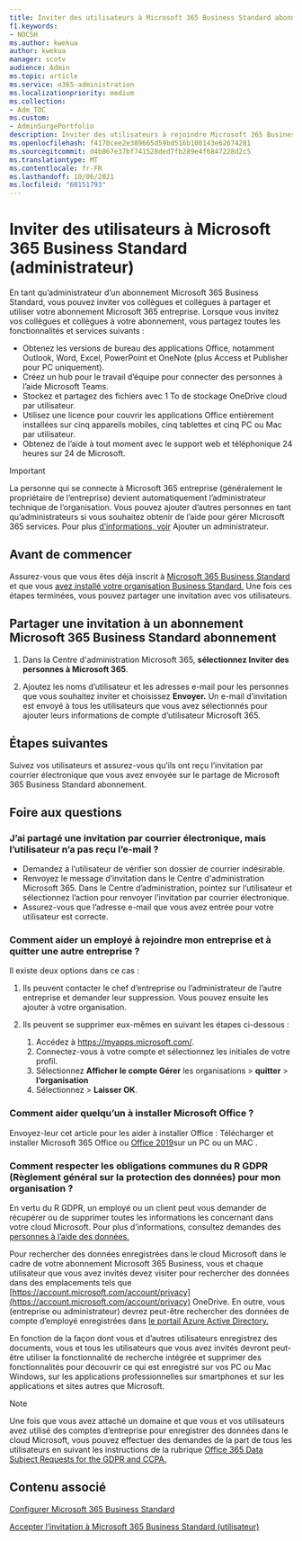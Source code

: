 ```yaml
---
title: Inviter des utilisateurs à Microsoft 365 Business Standard abonnement
f1.keywords:
- NOCSH
ms.author: kwekua
author: kwekua
manager: scotv
audience: Admin
ms.topic: article
ms.service: o365-administration
ms.localizationpriority: medium
ms.collection:
- Adm_TOC
ms.custom:
- AdminSurgePortfolio
description: Inviter des utilisateurs à rejoindre Microsoft 365 Business Standard organisation
ms.openlocfilehash: f4170cee2e389665d59bd516b100143e62674281
ms.sourcegitcommit: d4b867e37bf741528ded7fb289e4f6847228d2c5
ms.translationtype: MT
ms.contentlocale: fr-FR
ms.lasthandoff: 10/06/2021
ms.locfileid: "60151793"
---
```

# <a name="invite-users-to-microsoft-365-business-standard-admin"></a>Inviter des utilisateurs à Microsoft 365 Business Standard (administrateur)

En tant qu’administrateur d’un abonnement Microsoft 365 Business Standard, vous pouvez inviter vos collègues et collègues à partager et utiliser votre abonnement Microsoft 365 entreprise. Lorsque vous invitez vos collègues et collègues à votre abonnement, vous partagez toutes les fonctionnalités et services suivants :

- Obtenez les versions de bureau des applications Office, notamment Outlook, Word, Excel, PowerPoint et OneNote (plus Access et Publisher pour PC uniquement).
- Créez un hub pour le travail d’équipe pour connecter des personnes à l’aide Microsoft Teams.
- Stockez et partagez des fichiers avec 1 To de stockage OneDrive cloud par utilisateur.
- Utilisez une licence pour couvrir les applications Office entièrement installées sur cinq appareils mobiles, cinq tablettes et cinq PC ou Mac par utilisateur.
- Obtenez de l’aide à tout moment avec le support web et téléphonique 24 heures sur 24 de Microsoft.

> [!IMPORTANT]
> La personne qui se connecte à Microsoft 365 entreprise (généralement le propriétaire de l’entreprise) devient automatiquement l’administrateur technique de l’organisation. Vous pouvez ajouter d’autres personnes en tant qu’administrateurs si vous souhaitez obtenir de l’aide pour gérer Microsoft 365 services. Pour plus [d’informations, voir](../../business-video/add-admin.md) Ajouter un administrateur.

## <a name="before-you-begin"></a>Avant de commencer

Assurez-vous que vous êtes déjà inscrit à [Microsoft 365 Business Standard](signup-business-standard.md) et que vous [avez installé votre organisation Business Standard.](../setup/setup-business-standard.md) Une fois ces étapes terminées, vous pouvez partager une invitation avec vos utilisateurs.

## <a name="share-an-invitation-to-a-microsoft-365-business-standard-subscription"></a>Partager une invitation à un abonnement Microsoft 365 Business Standard abonnement

1. Dans la Centre d'administration Microsoft 365, **sélectionnez Inviter des personnes à Microsoft 365**.

2. Ajoutez les noms d’utilisateur et les adresses e-mail pour les personnes que vous souhaitez inviter et choisissez **Envoyer.** Un e-mail d’invitation est envoyé à tous les utilisateurs que vous avez sélectionnés pour ajouter leurs informations de compte d’utilisateur Microsoft 365.

## <a name="next-steps"></a>Étapes suivantes

Suivez vos utilisateurs et assurez-vous qu’ils ont reçu l’invitation par courrier électronique que vous avez envoyée sur le partage de Microsoft 365 Business Standard abonnement.

## <a name="frequently-asked-questions"></a>Foire aux questions

### <a name="i-shared-an-email-invite-but-the-user-didnt-receive-the-email"></a>J’ai partagé une invitation par courrier électronique, mais l’utilisateur n’a pas reçu l’e-mail ?

- Demandez à l’utilisateur de vérifier son dossier de courrier indésirable.
- Renvoyez le message d’invitation dans le Centre d'administration Microsoft 365. Dans le Centre d’administration, pointez sur l’utilisateur et sélectionnez l’action pour renvoyer l’invitation par courrier électronique.
- Assurez-vous que l’adresse e-mail que vous avez entrée pour votre utilisateur est correcte.

### <a name="how-can-i-help-an-employee-join-my-business-and-leave-another-business"></a>Comment aider un employé à rejoindre mon entreprise et à quitter une autre entreprise ?

Il existe deux options dans ce cas :  

1. Ils peuvent contacter le chef d’entreprise ou l’administrateur de l’autre entreprise et demander leur suppression. Vous pouvez ensuite les ajouter à votre organisation.  

2. Ils peuvent se supprimer eux-mêmes en suivant les étapes ci-dessous :

    1. Accédez à https://myapps.microsoft.com/.
    2. Connectez-vous à votre compte et sélectionnez les initiales de votre profil.
    3. Sélectionnez **Afficher le compte Gérer** les organisations  >  **quitter**  >  **l’organisation**
    4. Sélectionnez   >  **Laisser OK**.

### <a name="how-do-i-help-someone-install-microsoft-office"></a>Comment aider quelqu’un à installer Microsoft Office ?

Envoyez-leur cet article pour les aider à installer Office : Télécharger et installer Microsoft 365 Office ou [Office 2019](https://support.microsoft.com/office/download-and-install-or-reinstall-microsoft-365-or-office-2019-on-a-pc-or-mac-4414eaaf-0478-48be-9c42-23adc4716658)sur un PC ou un MAC .

### <a name="how-do-i-meet-common-gdpr-general-data-protection-regulation-obligations-for-my-organization"></a>Comment respecter les obligations communes du R GDPR (Règlement général sur la protection des données) pour mon organisation ?

En vertu du R GDPR, un employé ou un client peut vous demander de récupérer ou de supprimer toutes les informations les concernant dans votre cloud Microsoft. Pour plus d’informations, consultez demandes des [personnes à l’aide des données.](/compliance/regulatory/gdpr-data-subject-requests)

Pour rechercher des données enregistrées dans le cloud Microsoft dans le cadre de votre abonnement Microsoft 365 Business, vous et chaque utilisateur que vous avez invités devez visiter pour rechercher des données dans des emplacements tels que [https://account.microsoft.com/account/privacy](https://account.microsoft.com/account/privacy) OneDrive.  En outre, vous (entreprise ou administrateur) devrez peut-être rechercher des données de compte d’employé enregistrées dans [le portail Azure Active Directory.](/compliance/regulatory/gdpr-dsr-office365)

En fonction de la façon dont vous et d’autres utilisateurs enregistrez des documents, vous et tous les utilisateurs que vous avez invités devront peut-être utiliser la fonctionnalité de recherche intégrée et supprimer des fonctionnalités pour découvrir ce qui est enregistré sur vos PC ou Mac Windows, sur les applications professionnelles sur smartphones et sur les applications et sites autres que Microsoft.

> [!NOTE]
> Une fois que vous avez attaché un domaine et que vous et vos utilisateurs avez utilisé des comptes d’entreprise pour enregistrer des données dans le cloud Microsoft, vous pouvez effectuer des demandes de la part de tous les utilisateurs en suivant les instructions de la rubrique [Office 365 Data Subject Requests for the GDPR and CCPA.](/compliance/regulatory/gdpr-dsr-office365)

## <a name="related-content"></a>Contenu associé

[Configurer Microsoft 365 Business Standard](../setup/setup-business-standard.md)

[Accepter l’invitation à Microsoft 365 Business Standard (utilisateur)](user-invite-business-standard.md)
